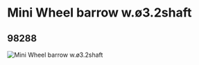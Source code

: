 # Mini Wheel barrow w.ø3.2shaft
## 98288
![Mini Wheel barrow w.ø3.2shaft](https://lc-www-live-s.legocdn.com/media/bricks/5/2/4646527.jpg)